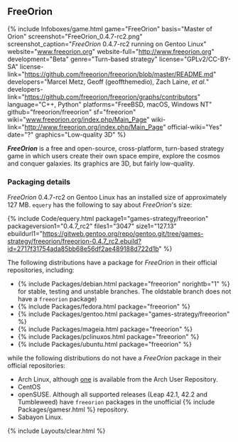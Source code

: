 ## FreeOrion
{% include Infoboxes/game.html game="FreeOrion" basis="Master of Orion" screenshot="FreeOrion_0.4.7-rc2.png" screenshot_caption="<i>FreeOrion</i> 0.4.7-rc2 running on Gentoo Linux" website="www.freeorion.org" website-full="http://www.freeorion.org" development="Beta" genre="Turn-based strategy" license="GPLv2/CC-BY-SA" license-link="https://github.com/freeorion/freeorion/blob/master/README.md" developers="Marcel Metz, Geoff (geoffthemedio), Zach Laine, <i>et al.</i>" developers-link="https://github.com/freeorion/freeorion/graphs/contributors" language="C++, Python" platforms="FreeBSD, macOS, Windows NT" github="freeorion/freeorion" sf="freeorion" wiki="www.freeorion.org/index.php/Main_Page" wiki-link="http://www.freeorion.org/index.php/Main_Page" official-wiki="Yes" date="?" graphics="Low-quality 3D" %}

***FreeOrion*** is a free and open-source, cross-platform, turn-based strategy game in which users create their own space empire, explore the cosmos and conquer galaxies. Its graphics are 3D, but fairly low-quality. 

### Packaging details
*FreeOrion* 0.4.7-rc2 on Gentoo Linux has an installed size of approximately 127 MB. `equery` has the following to say about *FreeOrion*'s size:

{% include Code/equery.html package1="games-strategy/freeorion" packageversion1="0.4.7_rc2" files1="3047" size1="127.13" ebuildurl1="https://gitweb.gentoo.org/repo/gentoo.git/tree/games-strategy/freeorion/freeorion-0.4.7_rc2.ebuild?id=2717f31754ada85bb68e56df2ae489188d722d1b" %}

The following distributions have a package for *FreeOrion* in their official repositories, including:

* {% include Packages/debian.html package="freeorion" norightb="1" %} for stable, testing and unstable branches. The oldstable branch does not have a `freeorion` package) 
* {% include Packages/fedora.html package="freeorion" %}
* {% include Packages/gentoo.html package="games-strategy/freeorion" %}
* {% include Packages/mageia.html package="freeorion" %}
* {% include Packages/pclinuxos.html package="freeorion" %}
* {% include Packages/ubuntu.html package="freeorion" %}

while the following distributions do not have a *FreeOrion* package in their official repositories:

* Arch Linux, although [one](https://aur.archlinux.org/packages/freeorion/) is available from the Arch User Repository.
* CentOS
* openSUSE. Although all supported releases (Leap 42.1, 42.2 and Tumbleweed) have `freeorion` packages in the unofficial {% include Packages/gamesr.html %} repository. 
* Sabayon Linux.

{% include Layouts/clear.html %}
